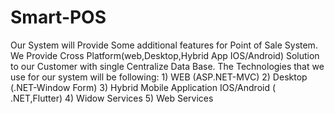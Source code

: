 # Smart-POS
Our System will Provide Some additional features for Point of Sale System. We Provide Cross Platform(web,Desktop,Hybrid App IOS/Android) Solution to our Customer with single Centralize Data Base. The Technologies that we use for our system will be following: 1) WEB (ASP.NET-MVC) 2) Desktop (.NET-Window Form) 3) Hybrid Mobile Application IOS/Android ( .NET,Flutter) 4) Widow Services 5) Web Services
